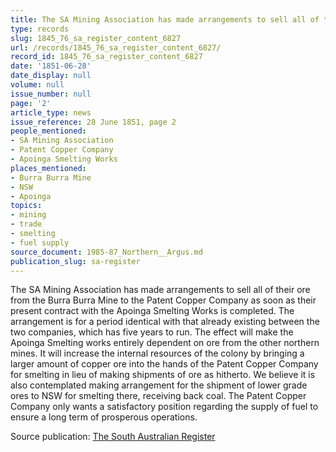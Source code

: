 ```yaml
---
title: The SA Mining Association has made arrangements to sell all of their ore...
type: records
slug: 1845_76_sa_register_content_6827
url: /records/1845_76_sa_register_content_6827/
record_id: 1845_76_sa_register_content_6827
date: '1851-06-28'
date_display: null
volume: null
issue_number: null
page: '2'
article_type: news
issue_reference: 28 June 1851, page 2
people_mentioned:
- SA Mining Association
- Patent Copper Company
- Apoinga Smelting Works
places_mentioned:
- Burra Burra Mine
- NSW
- Apoinga
topics:
- mining
- trade
- smelting
- fuel supply
source_document: 1985-87_Northern__Argus.md
publication_slug: sa-register
---
```


The SA Mining Association has made arrangements to sell all of their ore from the Burra Burra Mine to the Patent Copper Company as soon as their present contract with the Apoinga Smelting Works is completed.  The arrangement is for a period identical with that already existing between the two companies, which has five years to run.  The effect will make the Apoinga Smelting works entirely dependent on ore from the other northern mines.  It will increase the internal resources of the colony by bringing a larger amount of copper ore into the hands of the Patent Copper Company for smelting in lieu of making shipments of ore as hitherto.  We believe it is also contemplated making arrangement for the shipment of lower grade ores to NSW for smelting there, receiving back coal.  The Patent Copper Company only wants a satisfactory position regarding the supply of fuel to ensure a long term of prosperous operations.

Source publication: [The South Australian Register](/publications/sa-register/)
